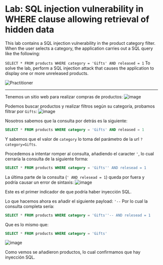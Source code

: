 # Lab: SQL injection vulnerability in WHERE clause allowing retrieval of hidden data

This lab contains a SQL injection vulnerability in the product category filter. When the user selects a category, the application carries out a SQL query like the following:

`SELECT * FROM products WHERE category = 'Gifts' AND released = 1`
To solve the lab, perform a SQL injection attack that causes the application to display one or more unreleased products.

![Practitioner](https://img.shields.io/badge/level-Apprentice-green)

---

Tenemos un sitio web para realizar compras de productos:
![image](https://github.com/user-attachments/assets/e7f1d850-f540-4cfc-9495-0bae72bb061e)

Podemos buscar productos y realizar filtros según su categoría, probamos filtrar por `Gifts`:
![image](https://github.com/user-attachments/assets/a82cdd53-a451-41de-8bbc-b3da6aedd74f)

Nosotros sabemos que la consulta por detrás es la siguiente:
```sql
SELECT * FROM products WHERE category = 'Gifts' AND released = 1
```
Y sabemos que el valor de `category` lo toma del parámetro de la url `?category=Gifts`.

Procedemos a intentar romper al consulta, añadiendo el caracter `'`, lo cual cerraría la consulta de la siguiente forma:
```sql
SELECT * FROM products WHERE category = 'Gifts'' AND relesead = 1
```
La última parte de la consulta (`' AND relesead = 1`) queda por fuera y podría causar un error de sintaxis:
![image](https://github.com/user-attachments/assets/b8469c86-9f5b-422f-9eda-9ed3f7cc83d5)

Este es el primer indicador de que podría haber inyección SQL.


Lo que hacemos ahora es añadir el siguiente payload: `'--`
Por lo cual la consulta completa sería:
```sql
SELECT * FROM products WHERE category = 'Gifts''-- AND relesead = 1
```
Que es lo mismo que:
```sql
SELECT * FROM products WHERE category = 'Gifts'
```


![image](https://github.com/user-attachments/assets/4540d5d6-30f7-45fe-8550-40f44392e647)

Como vemos se añadieron productos, lo cual confirmamos que hay inyección SQL.





